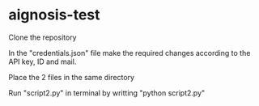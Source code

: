 # aignosis-test

Clone the repository

In the "credentials.json" file make the required changes according to the API key, ID and mail.

Place the 2 files in the same directory

Run "script2.py" in terminal by writting "python script2.py"
